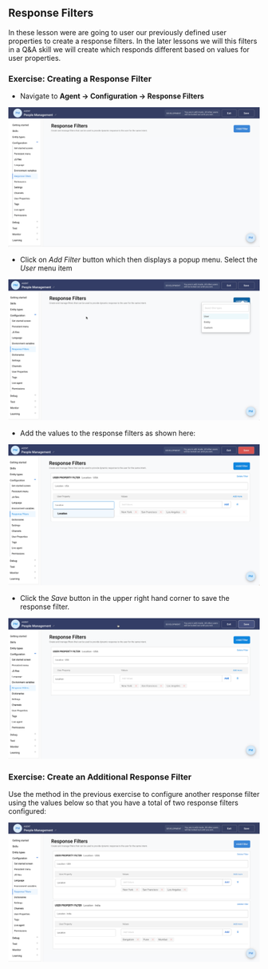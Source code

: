 ## Response Filters

In these lesson were are going to user our previously defined user properties
to create a response filters. In the later lessons we will this filters in
a Q&A skill we will create which responds different based on values for
user properties.

### Exercise: Creating a Response Filter

- Navigate to **Agent -> Configuration -> Response Filters**

![Response Filter configuration](contents/hr-agent/images/response-filter-builder.png)

- Click on _Add Filter_ button which then displays a popup menu. Select the _User_ menu item

![Create Response Filter dialog](contents/hr-agent/images/response-filter-dialog.png)

- Add the values to the response filters as shown here:

![Response Filter values](contents/hr-agent/images/response-filter-usa-values.png)

- Click the _Save_ button in the upper right hand corner to save the response filter.

![Saving the Reponse Filter](contents/hr-agent/images/response-filter-save.png)

### Exercise: Create an Additional Response Filter

Use the method in the previous exercise to configure another response filter using the
values below so that you have a total of two response filters configured:

![Two Response Filters](contents/hr-agent/images/response-filter-complete.png)


